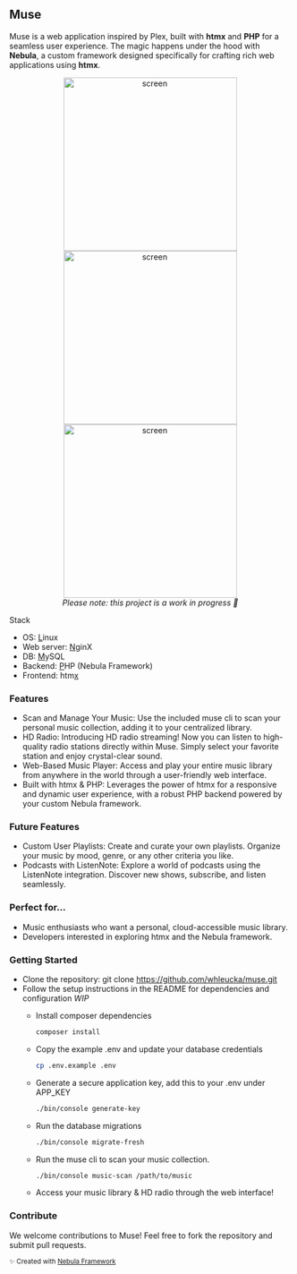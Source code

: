 ## Muse

Muse is a web application inspired by Plex, built with **htmx** and **PHP** for a seamless user experience. The magic happens under the hood with **Nebula**, a custom framework designed specifically for crafting rich web applications using **htmx**.

<div align="center">
<img alt="screen" src="https://github.com/whleucka/muse/assets/71740767/3fb96134-7c9b-408c-bd72-278f4ef331b9" width="310" />
<img alt="screen" src="https://github.com/whleucka/muse/assets/71740767/53900045-2810-4fda-9f5a-42e32dbafd8b" width="310" />
<img alt="screen" src="https://github.com/whleucka/muse/assets/71740767/eba98798-9b90-4f8d-8215-acf2ffd77814" width="310" /><br>
<em>Please note: this project is a work in progress 👷</em>
</div>

Stack
- OS: <ins>L</ins>inux
- Web server: <ins>N</ins>ginX
- DB: <ins>M</ins>ySQL
- Backend: <ins>P</ins>HP (Nebula Framework)
- Frontend: htm<ins>x</ins>

### Features
- Scan and Manage Your Music: Use the included muse cli to scan your personal music collection, adding it to your centralized library.
- HD Radio: Introducing HD radio streaming! Now you can listen to high-quality radio stations directly within Muse. Simply select your favorite station and enjoy crystal-clear sound.
- Web-Based Music Player: Access and play your entire music library from anywhere in the world through a user-friendly web interface.
- Built with htmx & PHP: Leverages the power of htmx for a responsive and dynamic user experience, with a robust PHP backend powered by your custom Nebula framework.

### Future Features
- Custom User Playlists: Create and curate your own playlists. Organize your music by mood, genre, or any other criteria you like.
- Podcasts with ListenNote: Explore a world of podcasts using the ListenNote integration. Discover new shows, subscribe, and listen seamlessly.

### Perfect for...
- Music enthusiasts who want a personal, cloud-accessible music library.
- Developers interested in exploring htmx and the Nebula framework.

### Getting Started
- Clone the repository: git clone https://github.com/whleucka/muse.git
- Follow the setup instructions in the README for dependencies and configuration *WIP*
    - Install composer dependencies

        ```bash
        composer install
        ```

    - Copy the example .env and update your database credentials

        ```bash
        cp .env.example .env
        ```

    - Generate a secure application key, add this to your .env under APP_KEY

        ```bash
        ./bin/console generate-key
        ```

    - Run the database migrations

        ```bash
        ./bin/console migrate-fresh
        ```

    - Run the muse cli to scan your music collection.

        ```bash
        ./bin/console music-scan /path/to/music
        ```

    - Access your music library & HD radio through the web interface!

### Contribute

We welcome contributions to Muse! Feel free to fork the repository and submit pull requests.

<small>✨ Created with <a href="https://github.com/libra-php/nebula" title="Nebula">Nebula Framework</a></small>
